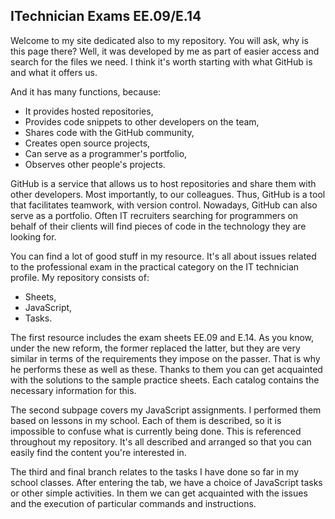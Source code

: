 ## ITechnician Exams EE.09/E.14 ##

Welcome to my site dedicated also to my repository. You will ask, why is this page there? Well, it was developed by me as part of easier access and search for the files we need. I think it's worth starting with what GitHub is and what it offers us.

And it has many functions, because:
- It provides hosted repositories,
- Provides code snippets to other developers on the team,
- Shares code with the GitHub community,
- Creates open source projects,
- Can serve as a programmer's portfolio,
- Observes other people's projects.

GitHub is a service that allows us to host repositories and share them with other developers. Most importantly, to our colleagues. Thus, GitHub is a tool that facilitates teamwork, with version control. Nowadays, GitHub can also serve as a portfolio.
Often IT recruiters searching for programmers on behalf of their clients will find pieces of code in the technology they are looking for.

You can find a lot of good stuff in my resource. It's all about issues related to the professional exam in the practical category on the IT technician profile. My repository consists of:
- Sheets,
- JavaScript,
- Tasks.

The first resource includes the exam sheets EE.09 and E.14. As you know, under the new reform, the former replaced the latter, but they are very similar in terms of the requirements they impose on the passer.
That is why he performs these as well as these. Thanks to them you can get acquainted with the solutions to the sample practice sheets. Each catalog contains the necessary information for this.

The second subpage covers my JavaScript assignments. I performed them based on lessons in my school. Each of them is described, so it is impossible to confuse what is currently being done.
This is referenced throughout my repository. It's all described and arranged so that you can easily find the content you're interested in.

The third and final branch relates to the tasks I have done so far in my school classes. After entering the tab, we have a choice of JavaScript tasks or other simple activities.
In them we can get acquainted with the issues and the execution of particular commands and instructions.
